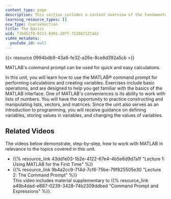 ```yaml
---
content_type: page
description: This section includes a content overview of the fundamentals of MATLAB.
learning_resource_types: []
ocw_type: CourseSection
title: The Basics
uid: 71bd52f8-0211-8491-207f-722087127ab2
video_metadata:
  youtube_id: null
---
```

{{< resource 0994bdb9-43a6-fe32-a26e-8ce8d392a5cb >}}

MATLAB's command prompt can be used for quick and easy calculations.

In this unit, you will learn how to use the MATLAB® command prompt for performing calculations and creating variables. Exercises include basic operations, and are designed to help you get familiar with the basics of the MATLAB interface. One of MATLAB's conveniences is its ability to work with lists of numbers. You will have the opportunity to practice constructing and manipulating lists, vectors, and matrices. Since the unit also serves as an introduction to programming, you will receive guidance on defining variables, storing values in variables, and changing the values of variables.

## Related Videos

The videos below demonstrate, step-by-step, how to work with MATLAB in relevance to the topics covered in this unit.

- {{% resource_link 43dd1e03-1b2e-4122-67e4-4b5e6d9d7a1f "Lecture 1: Using MATLAB for the First Time" %}}
- {{% resource_link 9b4a2cc9-714d-7cf6-75be-79f825505e30 "Lecture 2: The Command Prompt" %}}      
    This video includes material supplementary to {{% resource_link a49b4dad-e887-0239-3428-74b2309ddbed "Command Prompt and Expressions" %}}.